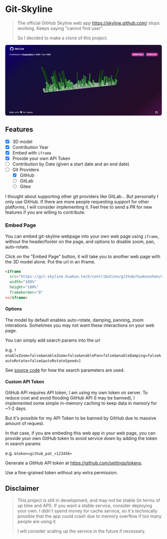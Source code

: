# Git-Skyline

> The official GitHub Skyline web app https://skyline.github.com/ stops working. Keeps saying "cannot find user".
>
> So I decided to make a clone of this project.

![demo img](./README.assets/git-skyline-demo.png)

## Features

- [x] 3D model
- [x] Contribution Year
- [x] Embed with `iframe`
- [x] Provide your own API Token
- [ ] Contribution by Date (given a start date and an end date)
- [ ] Git Providers
  - [x] GitHub
  - [ ] GitLab
  - [ ] Gitee

I thought about supporting other git providers like GitLab... But personally I only use GitHub.
If there are more people requesting support for other platforms, I will consider implementing it.
Feel free to send a PR for new features if you are willing to contribute.

### Embed Page

You can embed git-skyline webpage into your own web page using `iframe`, without the header/footer on the page, and options to disable zoom, pan, auto-rotate.

Click on the "Embed Page" button, it will take you to another web page with the 3D model alone. Put the url in an iframe.

```html
<iframe
  src="https://git-skyline.huakun.tech/contribution/github/huakunshen/embed?year=2023&enableZoom=false"
  width="100%"
  height="100%"
  frameborder="0"
></iframe>
```

#### Options

The model by default enables auto-rotate, damping, panning, zoom interations. Sometimes you may not want these interactions on your web page.

You can simply add search params into the url

e.g. `?enableZoom=false&enableZoom=false&enablePan=false&enableDamping=false&autoRotate=false&autoRotateSpeed=1`

See [source code](./apps/web/src/app/components/contribution-model.tsx) for how the search parameters are used.

#### Custom API Token

GitHub API requires API token, I am using my own token on server. To reduce cost and avoid flooding GitHub API (I may be banned), I implemented some simple in-memory caching to keep data in memory for ~1-2 days.

But it's possible for my API Token to be banned by GitHub due to massive amount of request.

In that case, if you are embeding this web app in your web page, you can provide your own GitHub token to avoid service down by adding the token in search params

e.g. `&token=github_pat_<123456>`

Generate a GitHub API token at https://github.com/settings/tokens.

Use a fine-grained token without any extra permission.

## Disclaimer

> This project is still in development, and may not be stable (in terms of up time and API). If you want a stable service, consider deploying your own. I didn't spend money for cache service, so it's technically possible that the app could crash due to memory overflow if too many people are using it.
>
> I will consider scaling up the service in the future if necessary.
